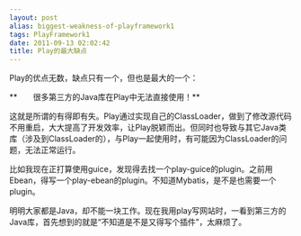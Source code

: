 ```yaml
---
layout: post
alias: biggest-weakness-of-playframework1
tags: PlayFramework1
date: 2011-09-13 02:02:42
title: Play的最大缺点
---
```


Play的优点无数，缺点只有一个，但也是最大的一个：
<p>**　　很多第三方的Java库在Play中无法直接使用！** 

<span id="more-115"></span>
<p>这就是所谓的有得即有失。Play通过实现自己的ClassLoader，做到了修改源代码不用重启，大大提高了开发效率，让Play脱颖而出。但同时也导致与其它Java类库（涉及到ClassLoader的），与Play一起使用时，有可能因为ClassLoader的问题，无法正常运行。
<p>比如我现在正打算使用guice，发现得去找一个play-guice的plugin。之前用Ebean，得写一个play-ebean的plugin。不知道Mybatis，是不是也需要一个plugin。
<p>明明大家都是Java，却不能一块工作。现在我用play写网站时，一看到第三方的Java库，首先想到的就是“不知道是不是又得写个插件”，太麻烦了。
